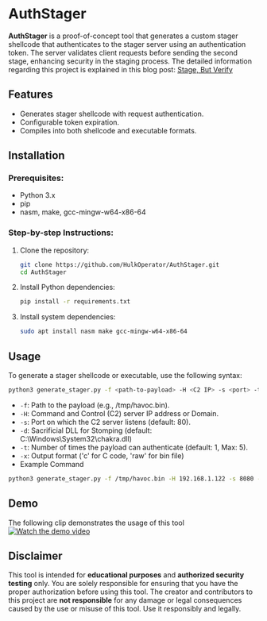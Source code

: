 # AuthStager

**AuthStager** is a proof-of-concept tool that generates a custom stager shellcode that authenticates to the stager server using an authentication token. The server validates client requests before sending the second stage, enhancing security in the staging process. The detailed information regarding this project is explained in this blog post: [Stage, But Verify](https://hulkops.gitbook.io/blog/red-team/stage-but-verify)

## Features
- Generates stager shellcode with request authentication.
- Configurable token expiration.
- Compiles into both shellcode and executable formats.

## Installation

### Prerequisites:
- Python 3.x
- pip
- nasm, make, gcc-mingw-w64-x86-64

### Step-by-step Instructions:
1. Clone the repository:
   ```sh
   git clone https://github.com/HulkOperator/AuthStager.git
   cd AuthStager
2. Install Python dependencies:
    ```sh
    pip install -r requirements.txt
    ```
3. Install system dependencies:
    ```sh
    sudo apt install nasm make gcc-mingw-w64-x86-64
    ```

## Usage
To generate a stager shellcode or executable, use the following syntax:
```sh
python3 generate_stager.py -f <path-to-payload> -H <C2 IP> -s <port> -t <token count> -x <output format>
```
- `-f`: Path to the payload (e.g., /tmp/havoc.bin).
- `-H`: Command and Control (C2) server IP address or Domain.
- `-s`: Port on which the C2 server listens (default: 80).
- `-d`: Sacrificial DLL for Stomping (default: C:\Windows\System32\chakra.dll)
- `-t`: Number of times the payload can authenticate (default: 1, Max: 5).
- `-x`: Output format ('c' for C code, 'raw' for bin file)
- Example Command
```sh
python3 generate_stager.py -f /tmp/havoc.bin -H 192.168.1.122 -s 8080 -t 3 -x c
```

## Demo
The following clip demonstrates the usage of this tool
[![Watch the demo video](https://img.youtube.com/vi/TdABk4_kmnQ/maxresdefault.jpg)](https://youtu.be/TdABk4_kmnQ)


## Disclaimer

This tool is intended for **educational purposes** and **authorized security testing** only. You are solely responsible for ensuring that you have the proper authorization before using this tool. 
The creator and contributors to this project are **not responsible** for any damage or legal consequences caused by the use or misuse of this tool. Use it responsibly and legally.

   
